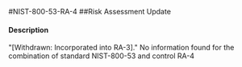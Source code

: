#NIST-800-53-RA-4
##Risk Assessment Update
#### Description
"[Withdrawn: Incorporated into RA-3]."
No information found for the combination of standard NIST-800-53 and control RA-4
